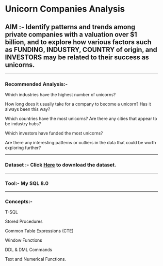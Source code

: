 # **Unicorn Companies Analysis**

## **AIM :-** Identify patterns and trends among private companies with a valuation over $1 billion, and to explore how various factors such as FUNDING, INDUSTRY, COUNTRY of origin, and INVESTORS may be related to their success as unicorns.

----

### Recommended Analysis:-
Which industries have the highest number of unicorns?

How long does it usually take for a company to become a unicorn? Has it always been this way?

Which countries have the most unicorns? Are there any cities that appear to be industry hubs?

Which investors have funded the most unicorns?

Are there any interesting patterns or outliers in the data that could be worth exploring further?

----
### Dataset :- Click [Here](https://www.mavenanalytics.io/data-playground?search=unicorn) to download the dataset.

----

### Tool:- My SQL 8.0

----

### Concepts:-
T-SQL 

Stored Procedures

Common Table Expressions (CTE)

Window Functions

DDL & DML Commands

Text and Numerical Functions.
